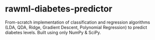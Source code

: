 # rawml-diabetes-predictor
From-scratch implementation of classification and regression algorithms (LDA, QDA, Ridge, Gradient Descent, Polynomial Regression) to predict diabetes levels. Built using only NumPy &amp; SciPy.
